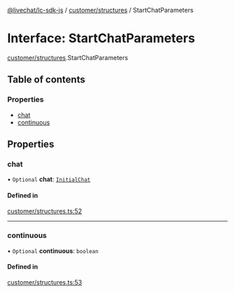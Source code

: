 [@livechat/lc-sdk-js](../README.md) / [customer/structures](../modules/customer_structures.md) / StartChatParameters

# Interface: StartChatParameters

[customer/structures](../modules/customer_structures.md).StartChatParameters

## Table of contents

### Properties

- [chat](customer_structures.StartChatParameters.md#chat)
- [continuous](customer_structures.StartChatParameters.md#continuous)

## Properties

### chat

• `Optional` **chat**: [`InitialChat`](objects.InitialChat.md)

#### Defined in

[customer/structures.ts:52](https://github.com/livechat/lc-sdk-js/blob/7431f2f/src/customer/structures.ts#L52)

___

### continuous

• `Optional` **continuous**: `boolean`

#### Defined in

[customer/structures.ts:53](https://github.com/livechat/lc-sdk-js/blob/7431f2f/src/customer/structures.ts#L53)
